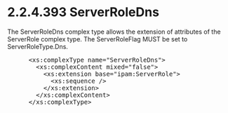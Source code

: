 <html dir="LTR" xmlns:mshelp="http://msdn.microsoft.com/mshelp" xmlns:ddue="http://ddue.schemas.microsoft.com/authoring/2003/5" xmlns:xlink="http://www.w3.org/1999/xlink" xmlns:tool="http://www.microsoft.com/tooltip">
 <body>
 <div id="header">
 <h1 class="heading">2.2.4.393 ServerRoleDns</h1>
 </div>
 <div id="mainSection">
 <div id="mainBody">
 <div id="allHistory" class="saveHistory"></div>
 <div id="sectionSection0" class="section" name="collapseableSection">
 

<p>The ServerRoleDns complex type allows the extension of
attributes of the ServerRole complex type. The ServerRoleFlag MUST be set to
ServerRoleType.Dns.</p>

<dl>
<dd>
<div><pre> &lt;xs:complexType name=&quot;ServerRoleDns&quot;&gt;
   &lt;xs:complexContent mixed=&quot;false&quot;&gt;
     &lt;xs:extension base=&quot;ipam:ServerRole&quot;&gt;
       &lt;xs:sequence /&gt;
     &lt;/xs:extension&gt;
   &lt;/xs:complexContent&gt;
 &lt;/xs:complexType&gt;
</pre></div>
</dd></dl>


 </div>
 </div>
 </div>
 </body>
</html>